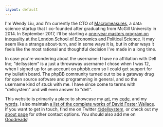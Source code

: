 ```yaml
---
layout: default
---
```


I'm Wendy Liu, and I'm currently the CTO of [Macromeasures], a data science
startup that I co-founded after graduating from McGill University in 2014. In
September 2017, I'll be starting a [one-year masters program on inequality at
the London School of Economics and Political Science][personal statement]. It
may seem like a strange about-turn, and in some ways it is, but in other ways
it feels like the most rational and thoughtful decision I've made in a long
time.

In case you're wondering about the username: I have no affiliation with Dell
Inc; "dellsystem" is a just a throwaway username I chose when I was 12, when
I signed up for an account on phpbb.com so I could get support for my bulletin
board. The phpBB community turned out to be a gateway drug for open source
software and programming in general, and so the username kind of stuck with me.
I have since come to terms with "dellsystem" and will even answer to "dell".

This website is primarily a place to showcase my [art](/art), my [code](/code),
and my [words](/words). I also maintain [a list of the complete works of David
Foster Wallace](/dfw).  If you want to get in touch, find me on Twitter
[@dellsystem](https://twitter.com/dellsystem), or check out my [about
page](/about#contact) for other contact options. You should also add me on
[Goodreads]!

[Macromeasures]: http://macromeasures.com
[personal statement]: /posts/a-personal-statement
[Goodreads]: http://goodreads.com/dellsystem
